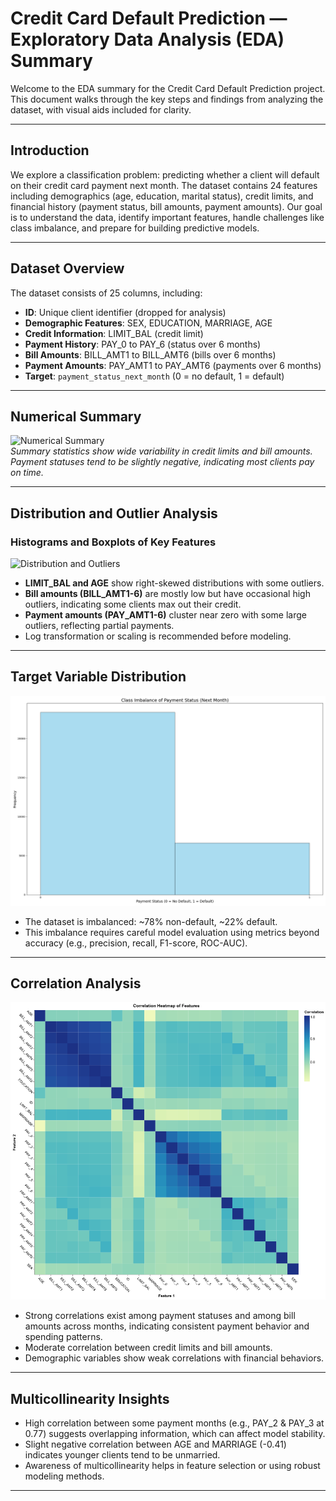 # Credit Card Default Prediction — Exploratory Data Analysis (EDA) Summary

Welcome to the EDA summary for the Credit Card Default Prediction project. This document walks through the key steps and findings from analyzing the dataset, with visual aids included for clarity.

---

## Introduction

We explore a classification problem: predicting whether a client will default on their credit card payment next month. The dataset contains 24 features including demographics (age, education, marital status), credit limits, and financial history (payment status, bill amounts, payment amounts). Our goal is to understand the data, identify important features, handle challenges like class imbalance, and prepare for building predictive models.

---

## Dataset Overview

The dataset consists of 25 columns, including:

- **ID**: Unique client identifier (dropped for analysis)  
- **Demographic Features**: SEX, EDUCATION, MARRIAGE, AGE  
- **Credit Information**: LIMIT_BAL (credit limit)  
- **Payment History**: PAY_0 to PAY_6 (status over 6 months)  
- **Bill Amounts**: BILL_AMT1 to BILL_AMT6 (bills over 6 months)  
- **Payment Amounts**: PAY_AMT1 to PAY_AMT6 (payments over 6 months)  
- **Target**: `payment_status_next_month` (0 = no default, 1 = default)

---

## Numerical Summary

![Numerical Summary](images/numerical_summary.png)  
*Summary statistics show wide variability in credit limits and bill amounts. Payment statuses tend to be slightly negative, indicating most clients pay on time.*

---

## Distribution and Outlier Analysis

### Histograms and Boxplots of Key Features

![Distribution and Outliers](images/distribution_outliers.png)  
- **LIMIT_BAL and AGE** show right-skewed distributions with some outliers.  
- **Bill amounts (BILL_AMT1-6)** are mostly low but have occasional high outliers, indicating some clients max out their credit.  
- **Payment amounts (PAY_AMT1-6)** cluster near zero with some large outliers, reflecting partial payments.  
- Log transformation or scaling is recommended before modeling.

---

## Target Variable Distribution

![Class Imbalance](images/class_imbalance.png)  
- The dataset is imbalanced: ~78% non-default, ~22% default.  
- This imbalance requires careful model evaluation using metrics beyond accuracy (e.g., precision, recall, F1-score, ROC-AUC).

---

## Correlation Analysis

![Correlation Heatmap](images/correlation_heatmap.png)  
- Strong correlations exist among payment statuses and among bill amounts across months, indicating consistent payment behavior and spending patterns.  
- Moderate correlation between credit limits and bill amounts.  
- Demographic variables show weak correlations with financial behaviors.

---

## Multicollinearity Insights

- High correlation between some payment months (e.g., PAY_2 & PAY_3 at 0.77) suggests overlapping information, which can affect model stability.  
- Slight negative correlation between AGE and MARRIAGE (-0.41) indicates younger clients tend to be unmarried.  
- Awareness of multicollinearity helps in feature selection or using robust modeling methods.

---



